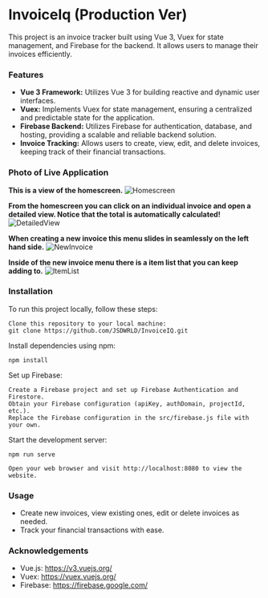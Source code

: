 # InvoiceIq (Production Ver)

This project is an invoice tracker built using Vue 3, Vuex for state management, and Firebase for the backend. It allows users to manage their invoices efficiently. 

### Features

* **Vue 3 Framework:** Utilizes Vue 3 for building reactive and dynamic user interfaces.
* **Vuex:** Implements Vuex for state management, ensuring a centralized and predictable state for the application.
* **Firebase Backend:** Utilizes Firebase for authentication, database, and hosting, providing a scalable and reliable backend solution.
* **Invoice Tracking:** Allows users to create, view, edit, and delete invoices, keeping track of their financial transactions.

### Photo of Live Application
**This is a view of the homescreen.**
![Homescreen](https://github.com/JSDWRLD/InvoiceIQ/assets/123333887/57d4f232-d533-432d-bba0-dd4a6c465393)

**From the homescreen you can click on an individual invoice and open a detailed view. Notice that the total is automatically calculated!**
![DetailedView](https://github.com/JSDWRLD/InvoiceIQ/assets/123333887/1add970f-efbb-4bc9-9de1-98dfe2136486)

**When creating a new invoice this menu slides in seamlessly on the left hand side.**
![NewInvoice](https://github.com/JSDWRLD/InvoiceIQ/assets/123333887/2e04e019-fdd5-4f86-bf4f-74d6116ea030)

**Inside of the new invoice menu there is a item list that you can keep adding to.**
![ItemList](https://github.com/JSDWRLD/InvoiceIQ/assets/123333887/55c949aa-6131-4732-8112-d96c92945663)




### Installation

To run this project locally, follow these steps:

    Clone this repository to your local machine:
    git clone https://github.com/JSDWRLD/InvoiceIQ.git

Install dependencies using npm:

    npm install

Set up Firebase:

    Create a Firebase project and set up Firebase Authentication and Firestore.
    Obtain your Firebase configuration (apiKey, authDomain, projectId, etc.).
    Replace the Firebase configuration in the src/firebase.js file with your own.

Start the development server:

    npm run serve

    Open your web browser and visit http://localhost:8080 to view the website.

### Usage
 - Create new invoices, view existing ones, edit or delete invoices as needed.
 - Track your financial transactions with ease.

### Acknowledgements

 - Vue.js: https://v3.vuejs.org/
 - Vuex: https://vuex.vuejs.org/
 - Firebase: https://firebase.google.com/
